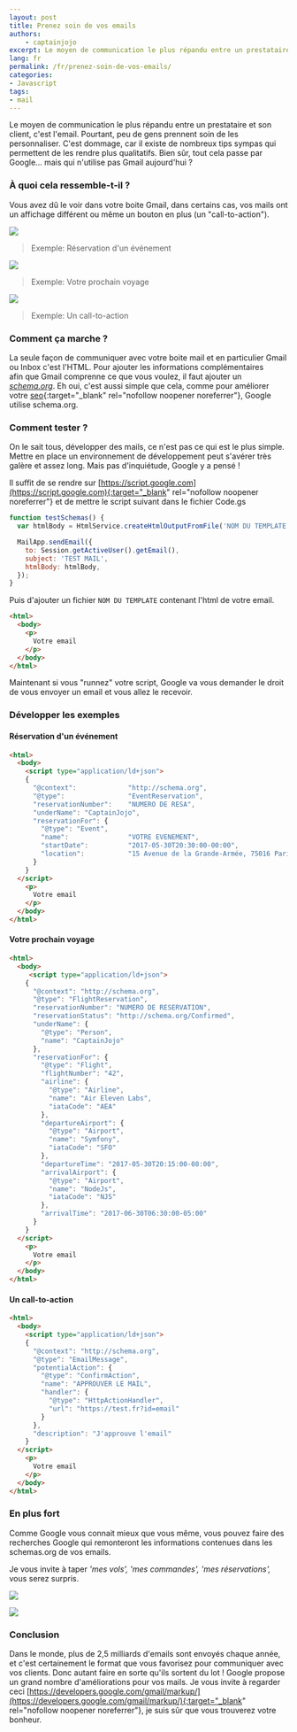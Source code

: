 ```yaml
---
layout: post
title: Prenez soin de vos emails
authors:
    - captainjojo
excerpt: Le moyen de communication le plus répandu entre un prestataire et son client, c'est l'email. Pourtant, peu de gens prennent soin de les personnaliser. C'est dommage, car il existe de nombreux tips sympas qui permettent de les rendre plus qualitatifs. Bien sûr, tout cela passe par Google... mais qui n'utilise pas Gmail aujourd'hui ?
lang: fr
permalink: /fr/prenez-soin-de-vos-emails/
categories:
- Javascript
tags:
- mail
---
```


Le moyen de communication le plus répandu entre un prestataire et son client, c'est l'email. Pourtant, peu de gens prennent soin de les personnaliser. C'est dommage, car il existe de nombreux tips sympas qui permettent de les rendre plus qualitatifs. Bien sûr, tout cela passe par Google... mais qui n'utilise pas Gmail aujourd'hui ?

### À quoi cela ressemble-t-il ?

Vous avez dû le voir dans votre boite Gmail, dans certains cas, vos mails ont un affichage différent ou même un bouton en plus (un "call-to-action").

![](/assets/2017-06-01-prenez-soin-de-vos-emails/capture-decran-2017-05-30-a-20.20.36.png)

> Exemple: Réservation d'un événement

![](/assets/2017-06-01-prenez-soin-de-vos-emails/capture-decran-2017-05-30-a-20.26.14.png)

> Exemple: Votre prochain voyage

![](/assets/2017-06-01-prenez-soin-de-vos-emails/capture-decran-2017-05-30-a-20.29.24.png)

> Exemple: Un call-to-action

### Comment ça marche ?

La seule façon de communiquer avec votre boite mail et en particulier Gmail ou Inbox c'est l'HTML. Pour ajouter les informations complémentaires afin que Gmail comprenne ce que vous voulez, il faut ajouter un *[schema.org](http://schema.org/)*. Eh oui, c'est aussi simple que cela, comme pour améliorer votre [seo](https://developers.google.com/search/docs/guides/){:target="_blank" rel="nofollow noopener noreferrer"}, Google utilise schema.org.

### Comment tester ?

On le sait tous, développer des mails, ce n'est pas ce qui est le plus simple. Mettre en place un environnement de développement peut s'avérer très galère et assez long. Mais pas d'inquiétude, Google y a pensé !

Il suffit de se rendre sur [https://script.google.com](https://script.google.com){:target="_blank" rel="nofollow noopener noreferrer"} et de mettre le script suivant dans le fichier Code.gs

```javascript
function testSchemas() {
  var htmlBody = HtmlService.createHtmlOutputFromFile('NOM DU TEMPLATE').getContent();

  MailApp.sendEmail({
    to: Session.getActiveUser().getEmail(),
    subject: 'TEST MAIL',
    htmlBody: htmlBody,
  });
}
```

Puis d'ajouter un fichier ```NOM DU TEMPLATE``` contenant l'html de votre email.

```html
<html>
  <body>
    <p>
      Votre email
    </p>
  </body>
</html>
```

Maintenant si vous "runnez" votre script, Google va vous demander le droit de vous envoyer un email et vous allez le recevoir.

### Développer les exemples

#### Réservation d'un événement

```html
<html>
  <body>
    <script type="application/ld+json">
    {
      "@context":             "http://schema.org",
      "@type":                "EventReservation",
      "reservationNumber":    "NUMERO DE RESA",
      "underName": "CaptainJojo",
      "reservationFor": {
        "@type": "Event",
        "name":               "VOTRE EVENEMENT",
        "startDate":          "2017-05-30T20:30:00-00:00",
        "location":           "15 Avenue de la Grande-Armée, 75016 Paris"
      }
    }
  </script>
    <p>
      Votre email
    </p>
  </body>
</html>
```

#### Votre prochain voyage

```html
<html>
  <body>
     <script type="application/ld+json">
    {
      "@context": "http://schema.org",
      "@type": "FlightReservation",
      "reservationNumber": "NUMERO DE RESERVATION",
      "reservationStatus": "http://schema.org/Confirmed",
      "underName": {
        "@type": "Person",
        "name": "CaptainJojo"
      },
      "reservationFor": {
        "@type": "Flight",
        "flightNumber": "42",
        "airline": {
          "@type": "Airline",
          "name": "Air Eleven Labs",
          "iataCode": "AEA"
        },
        "departureAirport": {
          "@type": "Airport",
          "name": "Symfony",
          "iataCode": "SFO"
        },
        "departureTime": "2017-05-30T20:15:00-08:00",
        "arrivalAirport": {
          "@type": "Airport",
          "name": "NodeJs",
          "iataCode": "NJS"
        },
        "arrivalTime": "2017-06-30T06:30:00-05:00"
      }
    }
  </script>
    <p>
      Votre email
    </p>
  </body>
</html>
```

#### Un call-to-action

```html
<html>
  <body>
    <script type="application/ld+json">
    {
      "@context": "http://schema.org",
      "@type": "EmailMessage",
      "potentialAction": {
        "@type": "ConfirmAction",
        "name": "APPROUVER LE MAIL",
        "handler": {
          "@type": "HttpActionHandler",
          "url": "https://test.fr?id=email"
        }
      },
      "description": "J'approuve l'email"
    }
  </script>
    <p>
      Votre email
    </p>
  </body>
</html>
```

### En plus fort

Comme Google vous connait mieux que vous même, vous pouvez faire des recherches Google qui remonteront les informations contenues dans les schemas.org de vos emails.

Je vous invite à taper *'mes vols', 'mes commandes', 'mes réservations',*  vous serez surpris.

![](/assets/2017-06-01-prenez-soin-de-vos-emails/capture-decran-2017-05-30-a-21.11.52.png)

![](/assets/2017-06-01-prenez-soin-de-vos-emails/capture-decran-2017-05-30-a-21.11.11.png)

### Conclusion

Dans le monde, plus de 2,5 milliards d'emails sont envoyés chaque année, et c'est certainement le format que vous favorisez pour communiquer avec vos clients. Donc autant faire en sorte qu'ils sortent du lot ! Google propose un grand nombre d'améliorations pour vos mails. Je vous invite à regarder ceci [https://developers.google.com/gmail/markup/](https://developers.google.com/gmail/markup/){:target="_blank" rel="nofollow noopener noreferrer"}, je suis sûr que vous trouverez votre bonheur.
